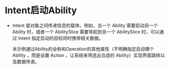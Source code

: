 # Intent启动Ability<a name="ZH-CN_TOPIC_0000001127379103"></a>

-   Intent 是对象之间传递信息的载体。例如，当一个 Ability 需要启动另一个 Ability 时，或者一个 AbilitySlice 需要导航到另一个 AbilitySlice 时，可以通过 Intent 指定启动的目标同时携带相关数据。

    本示例通过Ability的全称和Operation的其他属性（不明确指定启动哪个 Ability ，而是设置 Action ，让系统来筛选出合适的 Ability）实现界面跳转以及数据传递。
